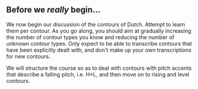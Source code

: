 Before we _really_ begin...
---------------------------

We now begin our discussion of the contours of Dutch. Attempt to learn them per contour. As you go along, you should aim at gradually increasing the number of contour types you know and reducing the number of unknown contour types. Only expect to be able to transcribe contours that have been explicitly dealt with, and don't make up your own transcriptions for new contours.

We will structure the course so as to deal with contours with pitch accents that describe a falling pitch, i.e. H\*L, and then move on to rising and level contours.
